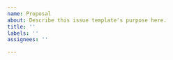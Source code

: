 ```yaml
---
name: Proposal
about: Describe this issue template's purpose here.
title: ''
labels: ''
assignees: ''

---
```



